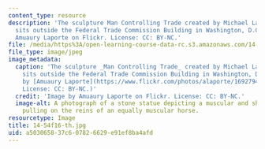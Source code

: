 ```yaml
---
content_type: resource
description: 'The sculpture Man Controlling Trade created by Michael Lantz. The statue
  sits outside the Federal Trade Commission Building in Washington, D.C. Image by
  Amuaury Laporte on Flickr. License: CC: BY-NC.'
file: /media/https%3A/open-learning-course-data-rc.s3.amazonaws.com/14-54-international-trade-fall-2016/a503065837c607826629e91ef8ba4afd_14-54f16-th.jpg
file_type: image/jpeg
image_metadata:
  caption: 'The sculpture _Man Controlling Trade_ created by Michael Lantz. The statue
    sits outside the Federal Trade Commission Building in Washington, D.C. (Image
    by [Amuaury Laporte](https://www.flickr.com/photos/alaporte/16927942512/) on Flickr.
    License: CC: BY-NC.)'
  credit: 'Image by Amuaury Laporte on Flickr. License: CC: BY-NC.'
  image-alt: A photograph of a stone statue depicting a muscular and shirtless man
    pulling on the reins of an equally muscular horse.
resourcetype: Image
title: 14-54f16-th.jpg
uid: a5030658-37c6-0782-6629-e91ef8ba4afd
---
```

